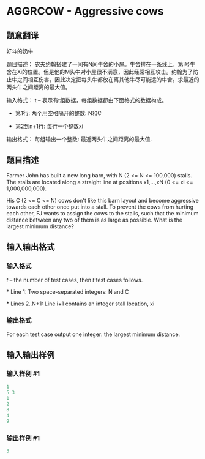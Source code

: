# AGGRCOW - Aggressive cows

## 题意翻译

好斗的奶牛

题目描述： 农夫约翰搭建了一间有N间牛舍的小屋。牛舍排在一条线上，第i号牛舍在Xi的位置。但是他的M头牛对小屋很不满意，因此经常相互攻击。约翰为了防止牛之间相互伤害，因此决定把每头牛都放在离其他牛尽可能远的牛舍。求最近的两头牛之间距离的最大值。

输入格式： t – 表示有t组数据，每组数据都由下面格式的数据构成。

- 第1行: 两个用空格隔开的整数: N和C

- 第2到n+1行: 每行一个整数xi

输出格式： 每组输出一个整数: 最近两头牛之间距离的最大值.

## 题目描述

Farmer John has built a new long barn, with N (2 <= N <= 100,000) stalls. The stalls are located along a straight line at positions x1,...,xN (0 <= xi <= 1,000,000,000).

His C (2 <= C <= N) cows don't like this barn layout and become aggressive towards each other once put into a stall. To prevent the cows from hurting each other, FJ wants to assign the cows to the stalls, such that the minimum distance between any two of them is as large as possible. What is the largest minimum distance?

## 输入输出格式

### 输入格式

_t_ – the number of test cases, then _t_ test cases follows.

\* Line 1: Two space-separated integers: N and C

\* Lines 2..N+1: Line i+1 contains an integer stall location, xi

### 输出格式

For each test case output one integer: the largest minimum distance.

## 输入输出样例

### 输入样例 #1

```cpp
1
5 3
1
2
8
4
9
```


### 输出样例 #1

```cpp
3
```


